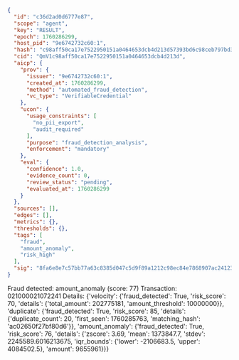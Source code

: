 ```json
{
  "id": "c36d2ad0d6777e87",
  "scope": "agent",
  "key": "RESULT",
  "epoch": 1760286299,
  "host_pid": "9e6742732c60:1",
  "hash": "c98aff50ca17e7522950151a0464653dcb4d213d57393bd6c98ceb797bd3bac7",
  "cid": "QmV1c98aff50ca17e7522950151a0464653dcb4d213d",
  "aicp": {
    "prov": {
      "issuer": "9e6742732c60:1",
      "created_at": 1760286299,
      "method": "automated_fraud_detection",
      "vc_type": "VerifiableCredential"
    },
    "ucon": {
      "usage_constraints": [
        "no_pii_export",
        "audit_required"
      ],
      "purpose": "fraud_detection_analysis",
      "enforcement": "mandatory"
    },
    "eval": {
      "confidence": 1.0,
      "evidence_count": 0,
      "review_status": "pending",
      "evaluated_at": 1760286299
    }
  },
  "sources": [],
  "edges": [],
  "metrics": {},
  "thresholds": {},
  "tags": [
    "fraud",
    "amount_anomaly",
    "risk_high"
  ],
  "sig": "8fa6e8e7c57bb77a63c8385d047c5d9f89a1212c98ec84e7868907ac241233bc"
}
```

Fraud detected: amount_anomaly (score: 77)
Transaction: 021000021072241
Details: {'velocity': {'fraud_detected': True, 'risk_score': 70, 'details': {'total_amount': 202775181, 'amount_threshold': 10000000}}, 'duplicate': {'fraud_detected': True, 'risk_score': 85, 'details': {'duplicate_count': 20, 'first_seen': 1760285763, 'matching_hash': 'ac02650f27bf80d6'}}, 'amount_anomaly': {'fraud_detected': True, 'risk_score': 76, 'details': {'zscore': 3.69, 'mean': 1373847.7, 'stdev': 2245589.6016213675, 'iqr_bounds': {'lower': -2106683.5, 'upper': 4084502.5}, 'amount': 9655961}}}